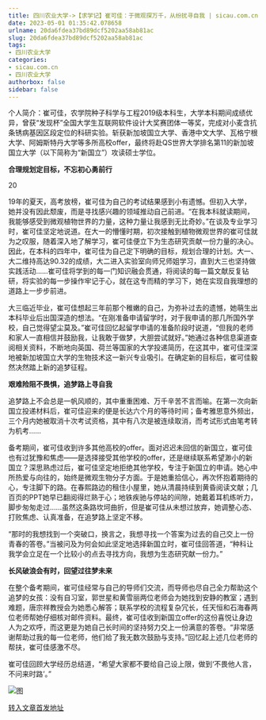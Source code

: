 ```yaml
---
title: 四川农业大学->【求学记】崔可佳：于微观探万千，从纷扰寻自我 | sicau.com.cn
date: 2023-05-01 01:35:42.078658
urlname: 20da6fdea37bd89dcf5202aa58ab81ac
slug: 20da6fdea37bd89dcf5202aa58ab81ac
tags: 
- 四川农业大学
categories:
- sicau.com.cn
- 四川农业大学
authorbox: false
sidebar: false
---
```

个人简介：崔可佳，农学院种子科学与工程2019级本科生，大学本科期间成绩优异，曾获“发现杯”全国大学生互联网软件设计大奖赛团体一等奖，完成对小麦含抗条锈病基因区段定位的科研实验。斩获新加坡国立大学、香港中文大学、瓦格宁根大学、阿姆斯特丹大学等多所高校offer，最终将赴QS世界大学排名第11的新加坡国立大学（以下简称为“新国立”）攻读硕士学位。  

**合理规划定目标，不忘初心勇前行**

20
<!--more-->
19年的夏天，高考放榜，崔可佳为自己的考试结果感到小有遗憾。但初入大学，她并没有因此颓废，而是寻找感兴趣的领域推动自己前进。“在我本科就读期间，我能够感受到微观植物世界的力量，这种力量让我感到无比奇妙。”在谈及专业学习时，崔可佳坚定地说道。在大一的懵懂时期，初次接触到植物微观世界的崔可佳就为之叹服，随着深入地了解学习，崔可佳便立下为生态研究贡献一份力量的决心。因此，在本科的四年中，崔可佳为自己定下明确的目标，规划合理的计划。大一、大二维持高达90.32的成绩，大二进入实验室向师兄师姐学习，直到大三也坚持做实践活动……崔可佳将学到的每一门知识融会贯通，将阅读的每一篇文献反复钻研，将实验的每一步操作牢记于心，就在这专而精的学习下，她在实现自我理想的道路上一步步前进。

大三临近毕业，崔可佳想起三年前那个稚嫩的自己，为弥补过去的遗憾，她萌生出本科毕业后出国深造的想法。“在刚准备申请留学时，对于我申请的那几所国外学校，自己觉得望尘莫及。”崔可佳回忆起留学申请的准备阶段时说道，“但我的老师和家人一直相信并鼓励我，让我敢于做梦，大胆尝试就好。”她通过各种信息渠道查阅相关资料，不断地向英国、荷兰等国家的大学投递简历，在这其中，崔可佳深深地被新加坡国立大学的生物技术这一新兴专业吸引。在确定新的目标后，崔可佳毅然决然踏上新的追梦征程。

**艰难险阻不畏惧，追梦路上寻自我**

追梦路上不会总是一帆风顺的，其中重重困难、万千辛苦不言而喻。在第一次向新国立投递材料后，崔可佳迎来的便是长达六个月的等待时间；备考雅思意外频出，三个月内她被取消十次考试资格，其中有八次是被连续取消，而考试形式由笔考转为机考……

备考期间，崔可佳收到许多其他高校的offer。面对迟迟未回信的新国立，崔可佳也有过犹豫和焦虑——是选择接受其他学校的offer，还是继续联系希望渺小的新国立？深思熟虑过后，崔可佳坚定地拒绝其他学校，专注于新国立的申请。她心中所热爱与向往的，始终是微观生物分子方面。于是她重拾信心，再次怀抱着期待的心，专注脚下的路。在春熙路边的租住小屋里，她从清晨持续到黄昏阅读文献；几百页的PPT她早已翻阅得烂熟于心；地铁疾驰与停站的间隙，她戴着耳机练听力，脚步匆匆走过……虽然这条路坎坷曲折，但是崔可佳从未想过放弃，她调整心态、打败焦虑、认真准备，在追梦路上坚定不移。

“那时的我想找到一个突破口，换言之，我想寻找一个答案为过去的自己交上一份青春的答卷。”当被问及为何会如此坚定地选择新国立时，崔可佳回答道，“种科让我学会立足在一个比较小的点去寻找方向，我想为生态研究献一份力。”

**长风破浪会有时，回望过往梦未来**

在整个备考期间，崔可佳经常与自己的导师们交流，而导师也尽自己全力帮助这个追梦的女孩：没有自习室，郭世星和黄雪丽两位老师会为她找到安静的教室；遇到难题，唐宗祥教授会为她悉心解答；联系学校的流程复杂冗长，任天恒和石海春两位老师帮她仔细核对邮件资料。最终，崔可佳收到新国立offer的这份喜悦让身边人为之欢呼，而这更是为她自己长时间的坚持努力交上一份满意的答卷。“非常感谢帮助过我的每一位老师，他们给了我无数次鼓励与支持。”回忆起上述几位老师的帮扶，崔可佳感激不尽。

崔可佳回顾大学经历总结道，“希望大家都不要给自己设上限，做到‘不畏他人言，不问来时路’。”

![图](https://news.sicau.edu.cn/__local/0/69/AB/8D4AFC4A82CD3C9E853EC1B4FBF_15530913_87379.png)

[转入文章首发地址](https://news.sicau.edu.cn/info/1078/72015.htm)